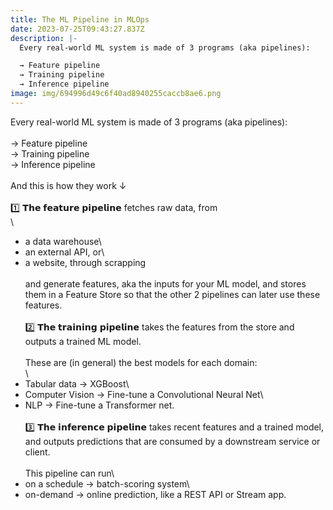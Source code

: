 ```yaml
---
title: The ML Pipeline in MLOps
date: 2023-07-25T09:43:27.837Z
description: |-
  Every real-world ML system is made of 3 programs (aka pipelines):

  → Feature pipeline
  → Training pipeline
  → Inference pipeline
image: img/694996d49c6f40ad8940255caccb8ae6.png
---
```

Every real-world ML system is made of 3 programs (aka pipelines):\
\
→ Feature pipeline\
→ Training pipeline\
→ Inference pipeline\
\
And this is how they work ↓\
\
1️⃣ 𝗧𝗵𝗲 𝗳𝗲𝗮𝘁𝘂𝗿𝗲 𝗽𝗶𝗽𝗲𝗹𝗶𝗻𝗲 fetches raw data, from\
\
- a data warehouse\
- an external API, or\
- a website, through scrapping\
\
and generate features, aka the inputs for your ML model, and stores them in a Feature Store so that the other 2 pipelines can later use these features.\
\
2️⃣ 𝗧𝗵𝗲 𝘁𝗿𝗮𝗶𝗻𝗶𝗻𝗴 𝗽𝗶𝗽𝗲𝗹𝗶𝗻𝗲 takes the features from the store and outputs a trained ML model.\
\
These are (in general) the best models for each domain:\
\
- Tabular data → XGBoost\
- Computer Vision → Fine-tune a Convolutional Neural Net\
- NLP → Fine-tune a Transformer net.\
\
3️⃣ 𝗧𝗵𝗲 𝗶𝗻𝗳𝗲𝗿𝗲𝗻𝗰𝗲 𝗽𝗶𝗽𝗲𝗹𝗶𝗻𝗲 takes recent features and a trained model, and outputs predictions that are consumed by a downstream service or client.\
\
This pipeline can run\
- on a schedule -> batch-scoring system\
- on-demand -> online prediction, like a REST API or Stream app.